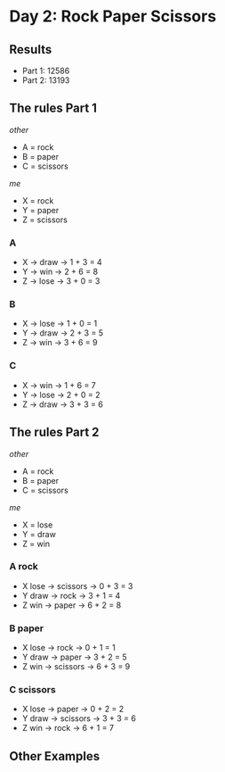 # Day 2: Rock Paper Scissors

## Results

- Part 1: 12586
- Part 2: 13193

## The rules Part 1

*other*

- A = rock
- B = paper
- C = scissors

*me*

- X = rock
- Y = paper
- Z = scissors

### A

- X → draw → 1 + 3 = 4
- Y → win →  2 + 6 = 8
- Z → lose → 3 + 0 = 3

### B

- X → lose → 1 + 0 = 1
- Y → draw → 2 + 3 = 5
- Z → win → 3 + 6 = 9

### C

- X → win → 1 + 6 = 7
- Y → lose → 2 + 0 = 2
- Z → draw → 3 + 3 = 6

## The rules Part 2

*other*

- A = rock
- B = paper
- C = scissors

*me*

- X = lose
- Y = draw
- Z = win

### A rock

- X lose → scissors → 0 + 3 = 3
- Y draw → rock     → 3 + 1 = 4
- Z win  → paper    → 6 + 2 = 8

### B paper

- X lose → rock     → 0 + 1 = 1
- Y draw → paper    → 3 + 2 = 5
- Z win  → scissors → 6 + 3 = 9

### C scissors

- X lose → paper    → 0 + 2 = 2
- Y draw → scissors → 3 + 3 = 6
- Z win  → rock     → 6 + 1 = 7

## Other Examples